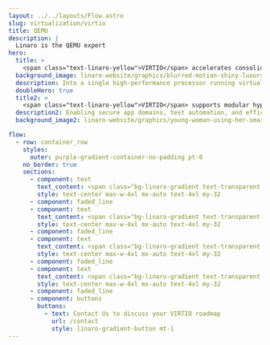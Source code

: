 ```yaml
---
layout: ../../layouts/Flow.astro
slug: virtualization/virtio
title: QEMU
description: |
  Linaro is the QEMU expert
hero:
  title: >
    <span class="text-linaro-yellow">VIRTIO</span> accelerates consolidation of ECUs
  background_image: linaro-website/graphics/blurred-motion-shiny-luxury-illuminated-night-drive-generative-ai_1_1_pkecvs.png
  description: Into a single high-performance processor running virtual machines separating infotainment, ADAS, and instrument clusters securely and efficiently.
  doubleHero: true
  title2: >
    <span class="text-linaro-yellow">VIRTIO</span> supports modular hypervisor architectures
  description2: Enabling secure app domains, test automation, and efficient resource sharing.
  background_image2: linaro-website/graphics/young-woman-using-her-smartphone-city_1_bokf6d.png

flow:
  - row: container_row
    styles:
      outer: purple-gradient-container-no-padding pt-0
    no_border: true
    sections:
      - component: text
        text_content: <span class="bg-linaro-gradient text-transparent bg-clip-text h-auto">We help bring</span><br>features to upstream earlier
        style: text-center max-w-4xl mx-auto text-4xl my-32
      - component: faded_line
      - component: text
        text_content: <span class="bg-linaro-gradient text-transparent bg-clip-text h-auto">We enable VIRTIO</span><br>over PCIe, MMIO & new transport layers
        style: text-center max-w-4xl mx-auto text-4xl my-32
      - component: faded_line
      - component: text
        text_content: <span class="bg-linaro-gradient text-transparent bg-clip-text h-auto">We develop & upstream</span><br>new VIRTIO device types
        style: text-center max-w-4xl mx-auto text-4xl my-32
      - component: faded_line
      - component: text
        text_content: <span class="bg-linaro-gradient text-transparent bg-clip-text h-auto">We provide</span><br>validated reference VIRTIO stacks that can be integrated into Linus-based IVI systems, Android partitions or embedded hypervisors
        style: text-center max-w-4xl mx-auto text-4xl my-32
      - component: faded_line
      - component: buttons
        buttons:
          - text: Contact Us to discuss your VIRTIO roadmap
            url: /contact
            style: linaro-gradient-button mt-1
---
```

